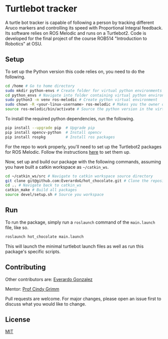 # Turtlebot tracker

A turtle bot tracker is capable of following a person by tracking different Aruco markers and controlling its speed with Proportional Integral feedback. Its software relies on ROS Melodic and runs on a Turtlebot2. Code is developed for the final project of the course ROB514 "Introduction to Robotics" at OSU.

## Setup

To set up the Python version this code relies on, you need to do the following.

```bash
cd /home # Go to home directory
sudo mkdir python-envs # Create folder for virtual python environments
cd python_envs # Navigate into folder containing virtual python environments
sudo python3 -m venv ros-melodic # Create python virtual environment
sudo chown -R <your-linux-username> ros-melodic # Makes you the owner of the folder
source ros-melodic/bin/activate # Source the python version in the virtual environment
```

To install the required python dependencies, run the following.

```bash
pip install --upgrade pip  # Upgrade pip
pip install opencv-python  # Install opencv
pip install rospkg         # Install ros packages
```
For the repo to work properly, you'll need to set up the Turtlebot2 packages for ROS Melodic. Follow the instructions [here](https://github.com/gaunthan/Turtlebot2-On-Melodic) to set them up.

Now, set up and build our package with the following commands, assuming you have built a catkin workspace as ```~/catkin_ws```.

```bash
cd ~/catkin_ws/src # Navigate to catkin workspace source directory
git clone git@github.com:EverardoG/hot_chocolate.git # Clone the repository
cd .. # Navigate back to catkin_ws
catkin_make # Build all packages
source devel/setup.sh # Source you workspace
```
## Run

To run the package, simply run a ```roslaunch``` command of the ```main.launch``` file, like so.

```bash
roslaunch hot_chocolate main.launch
```
This will launch the minimal turtlebot launch files as well as run this package's specific scripts.

## Contributing
Other contributors are: [Everardo Gonzalez](https://github.com/EverardoG)

Mentor: [Prof Cindy Grimm](https://github.com/cindygr)

Pull requests are welcome. For major changes, please open an issue first to discuss what you would like to change.

## License
[MIT](https://choosealicense.com/licenses/mit/)
